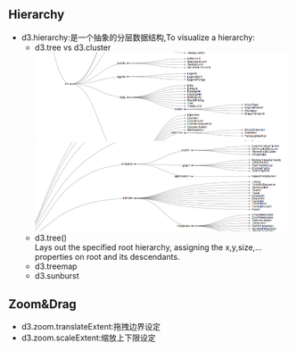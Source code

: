 ## Hierarchy

- d3.hierarchy:是一个抽象的分层数据结构,To visualize a hierarchy:
  - d3.tree vs d3.cluster  
    ![treepicture failed desplay](./assets/tree.png)  
    ![cluster picture failed desplay](./assets/cluster.png)
  - d3.tree()  
    Lays out the specified root hierarchy, assigning the x,y,size,... properties on root and its descendants.
  - d3.treemap
  - d3.sunburst

## Zoom&Drag

- d3.zoom.translateExtent:拖拽边界设定
- d3.zoom.scaleExtent:缩放上下限设定
